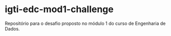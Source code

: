 # igti-edc-mod1-challenge
Repositório para o desafio proposto no módulo 1 do curso de Engenharia de Dados.
